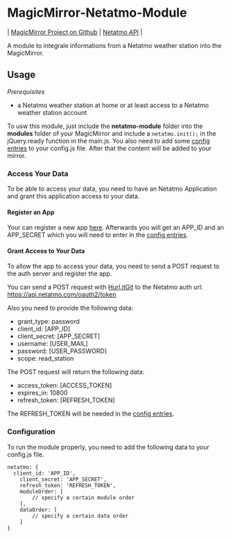 # MagicMirror-Netatmo-Module

| [MagicMirror Project on Github](https://github.com/MichMich/MagicMirror) | [Netatmo API](https://dev.netatmo.com/doc) |

A module to integrale informations from a Netatmo weather station into the MagicMirror.

## Usage

_Prerequisites_

- a Netatmo weather station at home or at least access to a Netatmo weather station account

To usw this module, just include the __netatmo-module__ folder into the __modules__ folder of your MagicMirror and include a `netatmo.init();` in the jQuery.ready function in the main.js. You also need to add some [config entries](#configuration) to your config.js file. After that the content will be added to your mirror.



### Access Your Data

To be able to access your data, you need to have an Netatmo Application and grant this application access to your data.

#### Register an App

Your can register a new app [here](https://dev.netatmo.com/dev/createapp). Afterwards you will get an APP_ID and an APP_SECRET which you will need to enter in the [config entries](#configuration).

#### Grant Access to Your Data

To allow the app to access your data, you need to send a POST request to the auth server and register the app.

You can send a POST request with [Hurl.it](https://www.hurl.it)[Git](https://github.com/defunkt/hurl) to the Netatmo auth url: https://api.netatmo.com/oauth2/token

Also you need to provide the following data:

- grant_type: password
- client_id: [APP_ID]
- client_secret: [APP_SECRET]
- username: [USER_MAIL]
- password: [USER_PASSWORD]
- scope: read_station

The POST request will return the following data:

- access_token: [ACCESS_TOKEN]
- expires_in: 10800
- refresh_token: [REFRESH_TOKEN]

The REFRESH_TOKEN will be needed in the [config entries](#configuration).

### Configuration

To run the module properly, you need to add the following data to your config.js file.

```
netatmo: {
  client_id: 'APP_ID',
	client_secret: 'APP_SECRET',
	refresh_token: 'REFRESH_TOKEN',
	moduleOrder: [
		// specify a certain module order
	],
	dataOrder: [
		// specify a certain data order
	]
}
```
